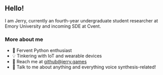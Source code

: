## Hello!

I am Jerry, currently an fourth-year undergraduate student researcher at Emory University and incoming SDE at Cvent.

### More about me
- 🐍 Fervent Python enthusiast
- 💡 Tinkering with IoT and wearable devices
- 📧 Reach me at [github@jerry.games](mailto:github@jerry.games)
- 🎤 Talk to me about anything and everything voice synthesis-related!
